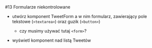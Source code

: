 #13 Formularze niekontrolowane

- utwórz komponent TweetForm a w nim formularz, zawierający pole tekstowe (`<textarea>`)
oraz guzik (`<button>`)
  - czy musimy używać tutaj `<form>`? 

- wyświetl komponent nad listą Tweetów